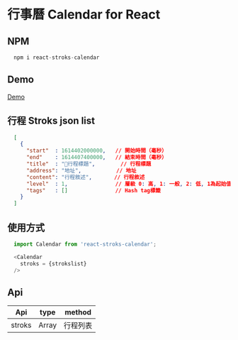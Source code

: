 # 行事曆 Calendar for React

## NPM
```js
  npm i react-stroks-calendar
```

## Demo
[Demo](https://1987showsun.github.io/calendar-for-react/index.html)

## 行程 Stroks json list
```json
  [
    {
      "start"  : 1614402000000,   // 開始時間（毫秒）
      "end"    : 1614407400000,   // 結束時間（毫秒）
      "title"  : "行程標題",        // 行程標題
      "address": "地址",           // 地址
      "content": "行程敘述",       // 行程敘述
      "level"  : 1,               // 層級 0: 高, 1: 一般, 2: 低, 1為起始值
      "tags"   : []               // Hash tag標籤
    }
  ]
```

## 使用方式
```js
  import Calendar from 'react-stroks-calendar';

  <Calendar
    stroks = {strokslist}
  />
```

## Api

| Api                 | type              | method                                           |
| ------------------- | ----------------- | ------------------------------------------------ |
| stroks              | Array             | 行程列表                                          |
